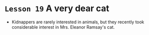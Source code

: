 # `Lesson 19` A very dear cat

* Kidnappers are rarely interested in animals, but they recently took considerable interest in Mrs. Eleanor Ramsay's cat.
